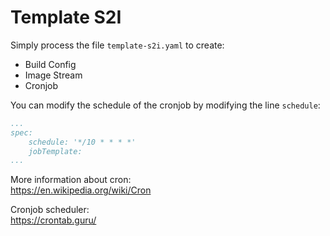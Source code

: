 # Template S2I

Simply process the file `template-s2i.yaml` to create:
- Build Config
- Image Stream
- Cronjob

You can modify the schedule of the cronjob by modifying the line `schedule`:
```yaml
...
spec:
    schedule: '*/10 * * * *'
    jobTemplate:
...
```

More information about cron:  
https://en.wikipedia.org/wiki/Cron

Cronjob scheduler:  
https://crontab.guru/